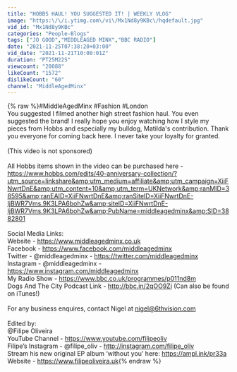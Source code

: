 ```yaml
---
title: "HOBBS HAUL! YOU SUGGESTED IT! | WEEKLY VLOG"
image: "https:\/\/i.ytimg.com\/vi\/Mx1Nd8y9KBc\/hqdefault.jpg"
vid_id: "Mx1Nd8y9KBc"
categories: "People-Blogs"
tags: ["JO GOOD","MIDDLEAGED MINX","BBC RADIO"]
date: "2021-11-25T07:38:20+03:00"
vid_date: "2021-11-21T10:00:01Z"
duration: "PT25M22S"
viewcount: "20088"
likeCount: "1572"
dislikeCount: "60"
channel: "MiddleAgedMinx"
---
```

{% raw %}#MiddleAgedMinx #Fashion #London<br />You suggested I filmed another high street fashion haul. You even suggested the brand! I really hope you enjoy watching how I style my pieces from Hobbs and especially my bulldog, Matilda's contribution. Thank you everyone for coming back here. I never take your loyalty for granted.<br /><br />(This video is not sponsored)<br /><br />All Hobbs items shown in the video can be purchased here - <a rel="nofollow" target="blank" href="https://www.hobbs.com/edits/40-anniversary-collection/?utm_source=linkshare&amp;utm_medium=affiliate&amp;utm_campaign=XiiFNwrtDnE&amp;utm_content=10&amp;utm_term=UKNetwork&amp;ranMID=38595&amp;ranEAID=XiiFNwrtDnE&amp;ranSiteID=XiiFNwrtDnE-IjBWR7Vms.9K3LPA6bohZw&amp;siteID=XiiFNwrtDnE-IjBWR7Vms.9K3LPA6bohZw&amp;PubName=middleagedminx&amp;SID=3882801">https://www.hobbs.com/edits/40-anniversary-collection/?utm_source=linkshare&amp;utm_medium=affiliate&amp;utm_campaign=XiiFNwrtDnE&amp;utm_content=10&amp;utm_term=UKNetwork&amp;ranMID=38595&amp;ranEAID=XiiFNwrtDnE&amp;ranSiteID=XiiFNwrtDnE-IjBWR7Vms.9K3LPA6bohZw&amp;siteID=XiiFNwrtDnE-IjBWR7Vms.9K3LPA6bohZw&amp;PubName=middleagedminx&amp;SID=3882801</a><br /><br />Social Media Links:<br />Website - <a rel="nofollow" target="blank" href="https://www.middleagedminx.co.uk">https://www.middleagedminx.co.uk</a><br />Facebook - <a rel="nofollow" target="blank" href="https://www.facebook.com/middleagedminx">https://www.facebook.com/middleagedminx</a><br />Twitter - @middleagedminx - <a rel="nofollow" target="blank" href="https://twitter.com/middleagedminx">https://twitter.com/middleagedminx</a><br />Instagram - @middleagedminx - <a rel="nofollow" target="blank" href="https://www.instagram.com/middleagedminx">https://www.instagram.com/middleagedminx</a><br />My Radio Show - <a rel="nofollow" target="blank" href="https://www.bbc.co.uk/programmes/p011nd8m">https://www.bbc.co.uk/programmes/p011nd8m</a><br />Dogs And The City Podcast Link - <a rel="nofollow" target="blank" href="http://bbc.in/2qOO9Zi">http://bbc.in/2qOO9Zi</a> (Can also be found on iTunes!)<br /><br />For any business enquires, contact Nigel at nigel@6thvision.com<br /><br />Edited by:<br />@Filipe Oliveira <br />YouTube Channel - <a rel="nofollow" target="blank" href="https://www.youtube.com/filipeoliv">https://www.youtube.com/filipeoliv</a><br />Filipe’s Instagram - @filipe_oliv - <a rel="nofollow" target="blank" href="http://instagram.com/filipe_oliv">http://instagram.com/filipe_oliv</a><br />Stream his new original EP album ‘without you’ here: <a rel="nofollow" target="blank" href="https://ampl.ink/pr33a">https://ampl.ink/pr33a</a><br />Website - <a rel="nofollow" target="blank" href="https://www.filipeoliveira.uk">https://www.filipeoliveira.uk</a>{% endraw %}
